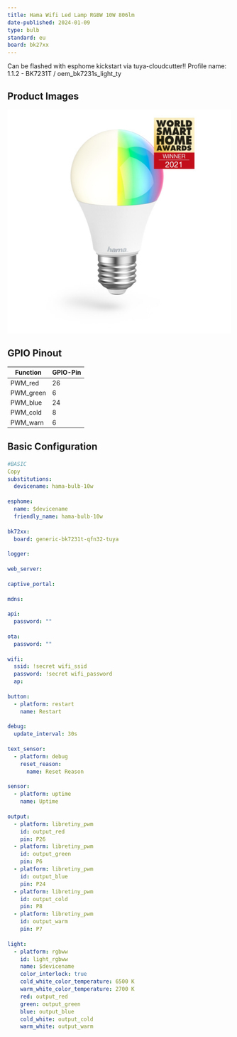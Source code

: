 ```yaml
---
title: Hama Wifi Led Lamp RGBW 10W 806lm
date-published: 2024-01-09
type: bulb
standard: eu
board: bk27xx
---
```


Can be flashed with esphome kickstart via tuya-cloudcutter!!
Profile name: 1.1.2 - BK7231T / oem_bk7231s_light_ty

## Product Images

![image](image.png)

## GPIO Pinout

| Function   | GPIO-Pin |
| ---------- | -------- |
| PWM_red    | 26       |
| PWM_green  | 6        |
| PWM_blue   | 24       |
| PWM_cold   | 8        |
| PWM_warn   | 6        |

## Basic Configuration

```yaml
#BASIC
Copy
substitutions:
  devicename: hama-bulb-10w

esphome:
  name: $devicename
  friendly_name: hama-bulb-10w

bk72xx:
  board: generic-bk7231t-qfn32-tuya

logger:

web_server:

captive_portal:

mdns:

api:
  password: ""

ota:
  password: ""

wifi:
  ssid: !secret wifi_ssid
  password: !secret wifi_password
  ap:

button:
  - platform: restart
    name: Restart

debug:
  update_interval: 30s

text_sensor:
  - platform: debug
    reset_reason:
      name: Reset Reason

sensor:
  - platform: uptime
    name: Uptime

output:
  - platform: libretiny_pwm
    id: output_red
    pin: P26
  - platform: libretiny_pwm
    id: output_green
    pin: P6
  - platform: libretiny_pwm
    id: output_blue
    pin: P24
  - platform: libretiny_pwm
    id: output_cold
    pin: P8
  - platform: libretiny_pwm
    id: output_warm
    pin: P7

light:
  - platform: rgbww
    id: light_rgbww
    name: $devicename
    color_interlock: true
    cold_white_color_temperature: 6500 K
    warm_white_color_temperature: 2700 K
    red: output_red
    green: output_green
    blue: output_blue
    cold_white: output_cold
    warm_white: output_warm
```
